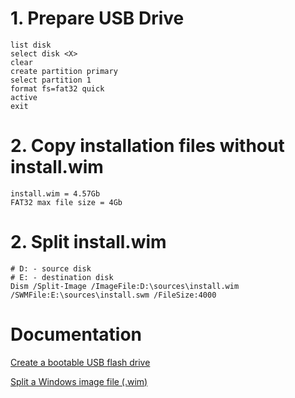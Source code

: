 # 1. Prepare USB Drive
```
list disk
select disk <X>
clear
create partition primary
select partition 1
format fs=fat32 quick
active
exit
```

# 2. Copy installation files without install.wim
```
install.wim = 4.57Gb
FAT32 max file size = 4Gb
```

# 2. Split install.wim
```
# D: - source disk
# E: - destination disk
Dism /Split-Image /ImageFile:D:\sources\install.wim /SWMFile:E:\sources\install.swm /FileSize:4000
```




# Documentation
[Create a bootable USB flash drive](https://learn.microsoft.com/en-us/windows-server-essentials/install/create-a-bootable-usb-flash-drive)

[Split a Windows image file (.wim)](https://learn.microsoft.com/en-us/windows-hardware/manufacture/desktop/split-a-windows-image--wim--file-to-span-across-multiple-dvds?view=windows-11)
